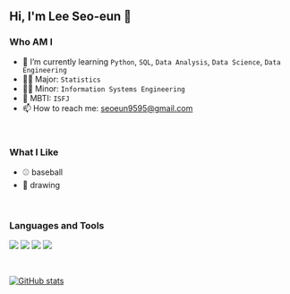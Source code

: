 ## Hi, I'm Lee Seo-eun 👋

### Who AM I
- 🌱 I’m currently learning `Python`, `SQL`, `Data Analysis`, `Data Science`, `Data Engineering`
- 🧑‍🎓 Major: `Statistics`
- 🧑‍🎓 Minor: `Information Systems Engineering`
- 🐰 MBTI: `ISFJ`
- 📫 How to reach me: seoeun9595@gmail.com

<br>

### What I Like
- ⚾ baseball
- 🎨 drawing

<br>

### Languages and Tools

<img src="https://img.shields.io/badge/Python-3776AB?style=flat-square&logo=Python&logoColor=white"/> </t>
<img src="https://img.shields.io/badge/R-276DC3?style=flat-square&logo=R&logoColor=white"/> </t>
<img src="https://img.shields.io/badge/SAS-154881?style=flat-square&logo=SAS&logoColor=white"/> </t>
<img src="https://img.shields.io/badge/SPSS-1572B6?style=flat-square&logo=SPSS&logoColor=white"/> </t>

<br>

[![GitHub stats](https://github-readme-stats.vercel.app/api?username=seoeun9595&include_all_commits=true&theme=nord&hide_border=true&count_private=true)](https://github.com/jiholee0/github-readme-stats)

<br>

